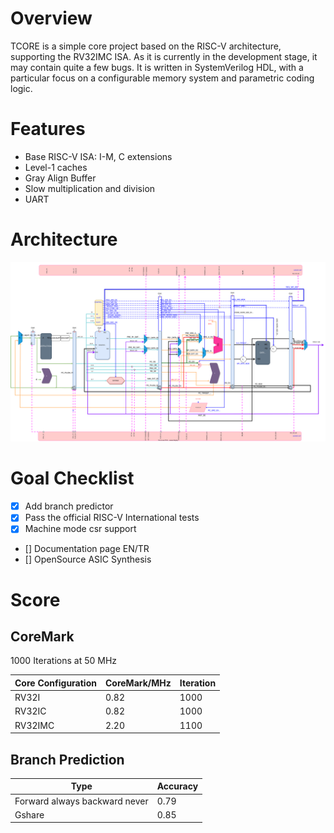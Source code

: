 # Overview
TCORE is a simple core project based on the RISC-V architecture, supporting the RV32IMC ISA. As it is currently in the development stage, it may contain quite a few bugs. It is written in SystemVerilog HDL, with a particular focus on a configurable memory system and parametric coding logic.
# Features
- Base RISC-V ISA: I-M, C extensions
- Level-1 caches
- Gray Align Buffer
- Slow multiplication and division
- UART
# Architecture
![alt text](./docs/CPU.svg)


# Goal Checklist
- [X] Add branch predictor
- [X] Pass the official RISC-V International tests
- [X] Machine mode csr support
- [] Documentation page EN/TR
- [] OpenSource ASIC Synthesis


# Score

## CoreMark
1000 Iterations at 50 MHz

| Core Configuration   | CoreMark/MHz | Iteration |
|--------------------- |--------------|--------------|
| RV32I                | 0.82         | 1000         |
| RV32IC               | 0.82         | 1000         |
| RV32IMC              | 2.20         | 1100         |

## Branch Prediction

| Type   | 	Accuracy |
|--------------------- |--------------|
| Forward always backward never                | 0.79         |
| Gshare               | 0.85         |

